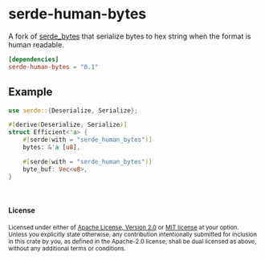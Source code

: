 # serde-human-bytes

A fork of [serde_bytes](https://github.com/serde-rs/bytes) that serialize bytes to hex string when the format is human readable.

```toml
[dependencies]
serde-human-bytes = "0.1"
```

## Example

```rust
use serde::{Deserialize, Serialize};

#[derive(Deserialize, Serialize)]
struct Efficient<'a> {
    #[serde(with = "serde_human_bytes")]
    bytes: &'a [u8],

    #[serde(with = "serde_human_bytes")]
    byte_buf: Vec<u8>,
}
```

<br>

#### License

<sup>
Licensed under either of <a href="LICENSE-APACHE">Apache License, Version
2.0</a> or <a href="LICENSE-MIT">MIT license</a> at your option.
</sup>

<br>

<sub>
Unless you explicitly state otherwise, any contribution intentionally submitted
for inclusion in this crate by you, as defined in the Apache-2.0 license, shall
be dual licensed as above, without any additional terms or conditions.
</sub>
